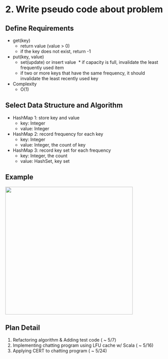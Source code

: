 # 2. Write pseudo code about problem

## Define Requirements

* get(key)
  * return value (value > 0)
  * if the key does not exist, return -1
* put(key, value)
  * set(update) or insert value
  * if capacity is full, invalidate the least frequently used item
  * if two or more keys that have the same frequency, it should invalidate the least recently used key
* Complexity
  * O(1)

## Select Data Structure and Algorithm

* HashMap 1: store key and value
  * key: Integer
  * value: Integer
* HashMap 2: record frequency for each key
  * key: Integer
  * value: Integer, the count of key
* HashMap 3: record key set for each frequency
  * key: Integer, the count
  * value: HashSet, key set

## Example

<img src="https://cloud.githubusercontent.com/assets/5056158/23822590/77d6d2f8-0692-11e7-990d-1988a85157b8.jpg" width="400">

## Plan Detail

1. Refactoring algorithm & Adding test code ( ~ 5/7)
2. Implementing chatting program using LFU cache w/ Scala ( ~ 5/16)
3. Applying CERT to chatting program ( ~ 5/24)

